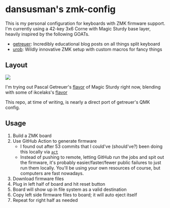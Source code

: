 # dansusman's zmk-config

This is my personal configuration for keyboards with ZMK firmware support. I'm
currently using a 42-key 3x6 Corne with Magic Sturdy base layer, heavily
inspired by the following GOATs.

- [getreuer](https://getreuer.info): Incredibly educational blog posts on all
things split keyboard
- [urob](https://github.com/urob/zmk-config): Wildly innovative ZMK setup with
custom macros for fancy things

## Layout 

![](draw/keymap.svg)

I'm trying out Pascal Getreuer's
[flavor](https://getreuer.info/posts/keyboards/alt-layouts/index.html#magic-sturdy)
of Magic Sturdy right now, blending with some of ikcelaks's
[flavor](https://github.com/Ikcelaks/keyboard_layouts/blob/main/magic_sturdy/magic_sturdy.md)

This repo, at time of writing, is nearly a direct port of getreuer's QMK config.

## Usage

1. Build a ZMK board
2. Use GitHub Action to generate firmware
    - I found out after 53 commits that I could've (should've?) been doing this
    locally via [`act`](https://github.com/nektos/act)
    - Instead of pushing to remote, letting GitHub run the jobs and spit out
    the firmware, it's probably easier/faster/fewer public failures to just run
    them locally. You'll be using your own resources of course, but computers
    are fast nowadays.
3. Download firmware files
4. Plug in left half of board and hit reset button
5. Board will show up in file system as a valid destination
6. Copy left side firmware files to board; it will auto eject itself
7. Repeat for right half as needed

